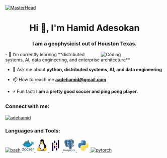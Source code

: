 
[![MasterHead](https://cdn.dribbble.com/users/1162077/screenshots/5403918/focus-animation.gif)](https://aadehamid.io)
<h1 align="center">Hi 👋, I'm Hamid Adesokan</h1>
<h3 align="center">I am a geophysicist out of Houston Texas.</h3>

<img align="right" alt="Coding" width="200" src="https://developers.google.com/static/earth-engine/tutorials/community/modis-ndvi-time-series-animation/modis-ndvi-time-series-animation.gif">
- 🌱 I’m currently learning **distributed systems, AI, data engineering, and enterprise architecture**

- 💬 Ask me about **python, distributed systems, AI, and data engineering**

- 📫 How to reach me **aadehamid@gmail.com**

- ⚡ Fun fact: **I am a pretty good soccer and ping pong player.**

<h3 align="left">Connect with me:</h3>
<p align="left">
<a href="https://twitter.com/adehamid" target="blank"><img align="center" src="https://raw.githubusercontent.com/rahuldkjain/github-profile-readme-generator/master/src/images/icons/Social/twitter.svg" alt="adehamid" height="30" width="40" /></a>
</p>

<h3 align="left">Languages and Tools:</h3>
<p align="left"> <a href="https://www.gnu.org/software/bash/" target="_blank" rel="noreferrer"> <img src="https://www.vectorlogo.zone/logos/gnu_bash/gnu_bash-icon.svg" alt="bash" width="40" height="40"/> </a> <a href="https://www.docker.com/" target="_blank" rel="noreferrer"> <img src="https://raw.githubusercontent.com/devicons/devicon/master/icons/docker/docker-original-wordmark.svg" alt="docker" width="40" height="40"/> </a> <a href="https://www.linux.org/" target="_blank" rel="noreferrer"> <img src="https://raw.githubusercontent.com/devicons/devicon/master/icons/linux/linux-original.svg" alt="linux" width="40" height="40"/> </a> <a href="https://pandas.pydata.org/" target="_blank" rel="noreferrer"> <img src="https://raw.githubusercontent.com/devicons/devicon/2ae2a900d2f041da66e950e4d48052658d850630/icons/pandas/pandas-original.svg" alt="pandas" width="40" height="40"/> </a> <a href="https://www.postgresql.org" target="_blank" rel="noreferrer"> <img src="https://raw.githubusercontent.com/devicons/devicon/master/icons/postgresql/postgresql-original-wordmark.svg" alt="postgresql" width="40" height="40"/> </a> <a href="https://www.python.org" target="_blank" rel="noreferrer"> <img src="https://raw.githubusercontent.com/devicons/devicon/master/icons/python/python-original.svg" alt="python" width="40" height="40"/> </a> <a href="https://pytorch.org/" target="_blank" rel="noreferrer"> <img src="https://www.vectorlogo.zone/logos/pytorch/pytorch-icon.svg" alt="pytorch" width="40" height="40"/> </a> </p>

<!---
- 👋 Hi, I’m @aadehamid
- 👀 I’m interested in ...
- 🌱 I’m currently learning ...
- 💞️ I’m looking to collaborate on ...
- 📫 How to reach me ...

aadehamid/aadehamid is a ✨ special ✨ repository because its `README.md` (this file) appears on your GitHub profile.
You can click the Preview link to take a look at your changes.
--->
